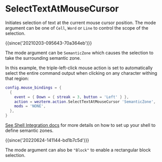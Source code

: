 # SelectTextAtMouseCursor

Initiates selection of text at the current mouse cursor position.
The mode argument can be one of `Cell`, `Word` or `Line` to control
the scope of the selection.

{{since('20210203-095643-70a364eb')}}

The mode argument can be `SemanticZone` which causes the selection
to take the surrounding semantic zone.

In this example, the triple-left-click mouse action is set to
automatically select the entire command output when clicking
on any character withing that region:

```lua
config.mouse_bindings = {
  {
    event = { Down = { streak = 3, button = 'Left' } },
    action = wezterm.action.SelectTextAtMouseCursor 'SemanticZone',
    mods = 'NONE',
  },
}
```

[See Shell Integration docs](../../../shell-integration.md) for more details on
how to set up your shell to define semantic zones.

{{since('20220624-141144-bd1b7c5d')}}

The mode argument can also be `"Block"` to enable a rectangular block selection.
